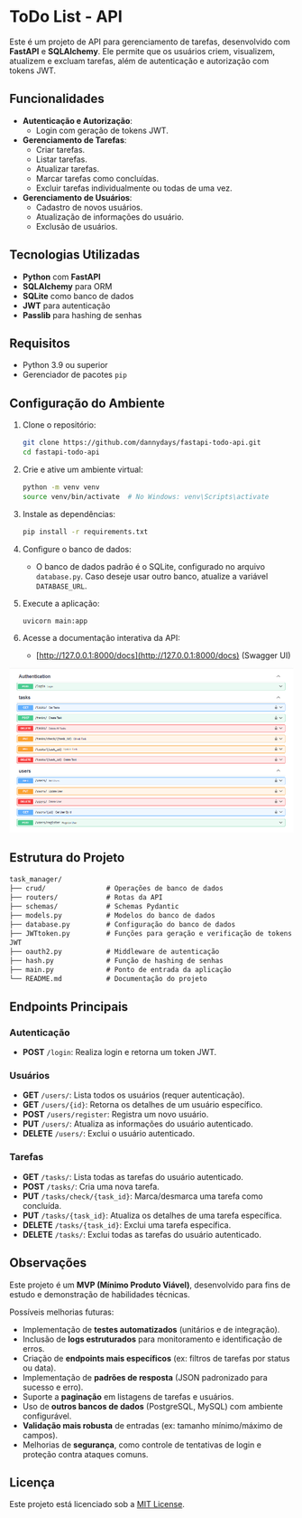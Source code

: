 # ToDo List - API

Este é um projeto de API para gerenciamento de tarefas, desenvolvido com **FastAPI** e **SQLAlchemy**. Ele permite que os usuários criem, visualizem, atualizem e excluam tarefas, além de autenticação e autorização com tokens JWT.

## Funcionalidades

- **Autenticação e Autorização**:
  - Login com geração de tokens JWT.
- **Gerenciamento de Tarefas**:
  - Criar tarefas.
  - Listar tarefas.
  - Atualizar tarefas.
  - Marcar tarefas como concluídas.
  - Excluir tarefas individualmente ou todas de uma vez.
- **Gerenciamento de Usuários**:
  - Cadastro de novos usuários.
  - Atualização de informações do usuário.
  - Exclusão de usuários.

## Tecnologias Utilizadas

- **Python** com **FastAPI**
- **SQLAlchemy** para ORM
- **SQLite** como banco de dados
- **JWT** para autenticação
- **Passlib** para hashing de senhas

## Requisitos

- Python 3.9 ou superior
- Gerenciador de pacotes `pip`

## Configuração do Ambiente

1. Clone o repositório:
   ```bash
   git clone https://github.com/dannydays/fastapi-todo-api.git
   cd fastapi-todo-api
   ```

2. Crie e ative um ambiente virtual:
   ```bash
   python -m venv venv
   source venv/bin/activate  # No Windows: venv\Scripts\activate
   ```

3. Instale as dependências:
   ```bash
   pip install -r requirements.txt
   ```

4. Configure o banco de dados:
   - O banco de dados padrão é o SQLite, configurado no arquivo `database.py`. Caso deseje usar outro banco, atualize a variável `DATABASE_URL`.

5. Execute a aplicação:
   ```bash
   uvicorn main:app
   ```

6. Acesse a documentação interativa da API:
   - [http://127.0.0.1:8000/docs](http://127.0.0.1:8000/docs) (Swagger UI)

![ToDo_swagger](docs/ToDo_swagger.png)

## Estrutura do Projeto

```
task_manager/
├── crud/               # Operações de banco de dados
├── routers/            # Rotas da API
├── schemas/            # Schemas Pydantic
├── models.py           # Modelos do banco de dados
├── database.py         # Configuração do banco de dados
├── JWTtoken.py         # Funções para geração e verificação de tokens JWT
├── oauth2.py           # Middleware de autenticação
├── hash.py             # Função de hashing de senhas
├── main.py             # Ponto de entrada da aplicação
└── README.md           # Documentação do projeto
```

## Endpoints Principais

### Autenticação
- **POST** `/login`: Realiza login e retorna um token JWT.

### Usuários
- **GET** `/users/`: Lista todos os usuários (requer autenticação).
- **GET** `/users/{id}`: Retorna os detalhes de um usuário específico.
- **POST** `/users/register`: Registra um novo usuário.
- **PUT** `/users/`: Atualiza as informações do usuário autenticado.
- **DELETE** `/users/`: Exclui o usuário autenticado.

### Tarefas
- **GET** `/tasks/`: Lista todas as tarefas do usuário autenticado.
- **POST** `/tasks/`: Cria uma nova tarefa.
- **PUT** `/tasks/check/{task_id}`: Marca/desmarca uma tarefa como concluída.
- **PUT** `/tasks/{task_id}`: Atualiza os detalhes de uma tarefa específica.
- **DELETE** `/tasks/{task_id}`: Exclui uma tarefa específica.
- **DELETE** `/tasks/`: Exclui todas as tarefas do usuário autenticado.

## Observações

Este projeto é um **MVP (Mínimo Produto Viável)**, desenvolvido para fins de estudo e demonstração de habilidades técnicas.

Possíveis melhorias futuras:
- Implementação de **testes automatizados** (unitários e de integração).
- Inclusão de **logs estruturados** para monitoramento e identificação de erros.
- Criação de **endpoints mais específicos** (ex: filtros de tarefas por status ou data).
- Implementação de **padrões de resposta** (JSON padronizado para sucesso e erro).
- Suporte a **paginação** em listagens de tarefas e usuários.
- Uso de **outros bancos de dados** (PostgreSQL, MySQL) com ambiente configurável.
- **Validação mais robusta** de entradas (ex: tamanho mínimo/máximo de campos).
- Melhorias de **segurança**, como controle de tentativas de login e proteção contra ataques comuns.

## Licença

Este projeto está licenciado sob a [MIT License](https://opensource.org/licenses/MIT).

